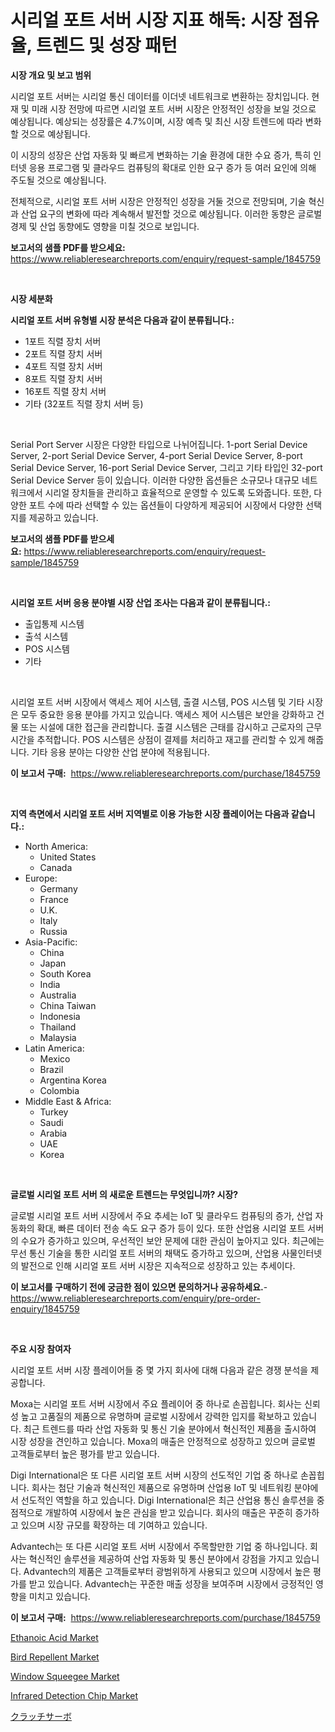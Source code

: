 <p><h1>시리얼 포트 서버 시장 지표 해독: 시장 점유율, 트렌드 및 성장 패턴</h1></p><p><strong>시장 개요 및 보고 범위</strong></p>
<p><p>시리얼 포트 서버는 시리얼 통신 데이터를 이더넷 네트워크로 변환하는 장치입니다. 현재 및 미래 시장 전망에 따르면 시리얼 포트 서버 시장은 안정적인 성장을 보일 것으로 예상됩니다. 예상되는 성장률은 4.7%이며, 시장 예측 및 최신 시장 트렌드에 따라 변화할 것으로 예상됩니다.</p><p>이 시장의 성장은 산업 자동화 및 빠르게 변화하는 기술 환경에 대한 수요 증가, 특히 인터넷 응용 프로그램 및 클라우드 컴퓨팅의 확대로 인한 요구 증가 등 여러 요인에 의해 주도될 것으로 예상됩니다.</p><p>전체적으로, 시리얼 포트 서버 시장은 안정적인 성장을 거둘 것으로 전망되며, 기술 혁신과 산업 요구의 변화에 따라 계속해서 발전할 것으로 예상됩니다. 이러한 동향은 글로벌 경제 및 산업 동향에도 영향을 미칠 것으로 보입니다.</p></p>
<p><strong>보고서의 샘플 PDF를 받으세요:</strong> <a href="https://www.reliableresearchreports.com/enquiry/request-sample/1845759">https://www.reliableresearchreports.com/enquiry/request-sample/1845759</a></p>
<p>&nbsp;</p>
<p><strong>시장 세분화</strong></p>
<p><strong>시리얼 포트 서버 유형별 시장 분석은 다음과 같이 분류됩니다.:</strong></p>
<p><ul><li>1포트 직렬 장치 서버</li><li>2포트 직렬 장치 서버</li><li>4포트 직렬 장치 서버</li><li>8포트 직렬 장치 서버</li><li>16포트 직렬 장치 서버</li><li>기타 (32포트 직렬 장치 서버 등)</li></ul></p>
<p>&nbsp;</p>
<p><p>Serial Port Server 시장은 다양한 타입으로 나뉘어집니다. 1-port Serial Device Server, 2-port Serial Device Server, 4-port Serial Device Server, 8-port Serial Device Server, 16-port Serial Device Server, 그리고 기타 타입인 32-port Serial Device Server 등이 있습니다. 이러한 다양한 옵션들은 소규모나 대규모 네트워크에서 시리얼 장치들을 관리하고 효율적으로 운영할 수 있도록 도와줍니다. 또한, 다양한 포트 수에 따라 선택할 수 있는 옵션들이 다양하게 제공되어 시장에서 다양한 선택지를 제공하고 있습니다.</p></p>
<p><strong>보고서의 샘플 PDF를 받으세요:</strong>&nbsp;<a href="https://www.reliableresearchreports.com/enquiry/request-sample/1845759">https://www.reliableresearchreports.com/enquiry/request-sample/1845759</a></p>
<p>&nbsp;</p>
<p><strong> 시리얼 포트 서버 응용 분야별 시장 산업 조사는 다음과 같이 분류됩니다.:</strong></p>
<p><ul><li>출입통제 시스템</li><li>출석 시스템</li><li>POS 시스템</li><li>기타</li></ul></p>
<p>&nbsp;</p>
<p><p>시리얼 포트 서버 시장에서 액세스 제어 시스템, 출결 시스템, POS 시스템 및 기타 시장은 모두 중요한 응용 분야를 가지고 있습니다. 액세스 제어 시스템은 보안을 강화하고 건물 또는 시설에 대한 접근을 관리합니다. 출결 시스템은 근태를 감시하고 근로자의 근무 시간을 추적합니다. POS 시스템은 상점이 결제를 처리하고 재고를 관리할 수 있게 해줍니다. 기타 응용 분야는 다양한 산업 분야에 적용됩니다.</p></p>
<p><strong>이 보고서 구매:</strong>&nbsp; <a href="https://www.reliableresearchreports.com/purchase/1845759">https://www.reliableresearchreports.com/purchase/1845759</a></p>
<p>&nbsp;</p>
<p><strong>지역 측면에서 시리얼 포트 서버 지역별로 이용 가능한 시장 플레이어는 다음과 같습니다.:</strong></p>
<p><ul>
    <li>
        North America:
        <ul>
            <li>United States</li>
            <li>Canada</li>
        </ul>
    </li>
    <li>
        Europe:
        <ul>
            <li>Germany</li>
            <li>France</li>
            <li>U.K.</li>
            <li>Italy</li>
            <li>Russia</li>
        </ul>
    </li>
    <li>
        Asia-Pacific:
        <ul>
            <li>China</li>
            <li>Japan</li>
            <li>South Korea</li>
            <li>India</li>
            <li>Australia</li>
            <li>China Taiwan</li>
            <li>Indonesia</li>
            <li>Thailand</li>
            <li>Malaysia</li>
        </ul>
    </li>
    <li>
        Latin America:
        <ul>
            <li>Mexico</li>
            <li>Brazil</li>
            <li>Argentina Korea</li>
            <li>Colombia</li>
        </ul>
    </li>
    <li>
        Middle East & Africa:
        <ul>
            <li>Turkey</li>
            <li>Saudi</li>
            <li>Arabia</li>
            <li>UAE</li>
            <li>Korea</li>
        </ul>
    </li>
    </ul></p>
<p>&nbsp;</p>
<p><strong>글로벌 시리얼 포트 서버 의 새로운 트렌드는 무엇입니까? 시장?</strong></p>
<p><p>글로벌 시리얼 포트 서버 시장에서 주요 추세는 IoT 및 클라우드 컴퓨팅의 증가, 산업 자동화의 확대, 빠른 데이터 전송 속도 요구 증가 등이 있다. 또한 산업용 시리얼 포트 서버의 수요가 증가하고 있으며, 우선적인 보안 문제에 대한 관심이 높아지고 있다. 최근에는 무선 통신 기술을 통한 시리얼 포트 서버의 채택도 증가하고 있으며, 산업용 사물인터넷의 발전으로 인해 시리얼 포트 서버 시장은 지속적으로 성장하고 있는 추세이다.</p></p>
<p><strong>이 보고서를 구매하기 전에 궁금한 점이 있으면 문의하거나 공유하세요.</strong>- <a href="https://www.reliableresearchreports.com/enquiry/pre-order-enquiry/1845759">https://www.reliableresearchreports.com/enquiry/pre-order-enquiry/1845759</a></p>
<p>&nbsp;</p>
<p><strong>주요 시장 참여자</strong></p>
<p><p>시리얼 포트 서버 시장 플레이어들 중 몇 가지 회사에 대해 다음과 같은 경쟁 분석을 제공합니다.</p><p>Moxa는 시리얼 포트 서버 시장에서 주요 플레이어 중 하나로 손꼽힙니다. 회사는 신뢰성 높고 고품질의 제품으로 유명하며 글로벌 시장에서 강력한 입지를 확보하고 있습니다. 최근 트렌드를 따라 산업 자동화 및 통신 기술 분야에서 혁신적인 제품을 출시하여 시장 성장을 견인하고 있습니다. Moxa의 매출은 안정적으로 성장하고 있으며 글로벌 고객들로부터 높은 평가를 받고 있습니다.</p><p>Digi International은 또 다른 시리얼 포트 서버 시장의 선도적인 기업 중 하나로 손꼽힙니다. 회사는 첨단 기술과 혁신적인 제품으로 유명하며 산업용 IoT 및 네트워킹 분야에서 선도적인 역할을 하고 있습니다. Digi International은 최근 산업용 통신 솔루션을 중점적으로 개발하여 시장에서 높은 관심을 받고 있습니다. 회사의 매출은 꾸준히 증가하고 있으며 시장 규모를 확장하는 데 기여하고 있습니다.</p><p>Advantech는 또 다른 시리얼 포트 서버 시장에서 주목할만한 기업 중 하나입니다. 회사는 혁신적인 솔루션을 제공하여 산업 자동화 및 통신 분야에서 강점을 가지고 있습니다. Advantech의 제품은 고객들로부터 광범위하게 사용되고 있으며 시장에서 높은 평가를 받고 있습니다. Advantech는 꾸준한 매출 성장을 보여주며 시장에서 긍정적인 영향을 미치고 있습니다.</p></p>
<p><strong>이 보고서 구매:</strong>&nbsp;&nbsp;<a href="https://www.reliableresearchreports.com/purchase/1845759">https://www.reliableresearchreports.com/purchase/1845759</a></p>
<p><p><a href="https://github.com/RichRobinson5/Market-Research-Report-List-4/blob/main/ethanoic-acid-market.md">Ethanoic Acid Market</a></p><p><a href="https://view.publitas.com/reportprime-1/bird-repellent-market-size-furnishes-valuable-information-encompassing-market-share-market-trends-and-projections-spanning-from-2023-to-2030/">Bird Repellent Market</a></p><p><a href="https://cautious-neon-760.notion.site/Window-Squeegee-Market-Analysis-and-Market-Size-Global-Industry-Overview-Market-Segmentation-and-F-f3e9b3f9a24542fbb9b1193980fce6c3">Window Squeegee Market</a></p><p><a href="https://issuu.com/reportprime-2/docs/infrared-detection-chip-market-size-2030.pptx">Infrared Detection Chip Market</a></p><p><a href="https://github.com/oqoeusbvpadwjs08/Market-Research-Report-List-1/blob/main/1224940190835.md">クラッチサーボ</a></p></p>

